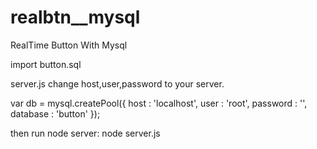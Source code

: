 # realbtn__mysql
RealTime Button With Mysql

import button.sql 

server.js
change host,user,password to your server.

var db  = mysql.createPool({
  host     : 'localhost',
  user     : 'root',
  password : '',
  database : 'button'
});

then
run node server: node server.js
